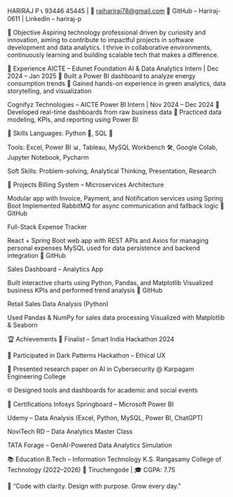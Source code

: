 
HARIRAJ P
📞 93446 45445 | 📧 rajhariraj78@gmail.com
🔗 GitHub – Hariraj-0611 | LinkedIn – hariraj-p

🎯 Objective
Aspiring technology professional driven by curiosity and innovation, aiming to contribute to impactful projects in software development and data analytics. I thrive in collaborative environments, continuously learning and building scalable tech that makes a difference.

💼 Experience
AICTE – Edunet Foundation
AI & Data Analytics Intern | Dec 2024 – Jan 2025
🔹 Built a Power BI dashboard to analyze energy consumption trends
🔹 Gained hands-on experience in green analytics, data storytelling, and visualization

Cognifyz Technologies – AICTE
Power BI Intern | Nov 2024 – Dec 2024
🔹 Developed real-time dashboards from raw business data
🔹 Practiced data modeling, KPIs, and reporting using Power BI

🧠 Skills
Languages: Python 🐍, SQL 💾

Tools: Excel, Power BI 📊, Tableau, MySQL Workbench 🛠, Google Colab, Jupyter Notebook, Pycharm

Soft Skills: Problem-solving, Analytical Thinking, Presentation, Research

🚀 Projects
Billing System – Microservices Architecture

Modular app with Invoice, Payment, and Notification services using Spring Boot
Implemented RabbitMQ for async communication and fallback logic
🔗 GitHub

Full-Stack Expense Tracker

React + Spring Boot web app with REST APIs and Axios for managing personal expenses
MySQL used for data persistence and backend integration
🔗 GitHub

Sales Dashboard – Analytics App

Built interactive charts using Python, Pandas, and Matplotlib
Visualized business KPIs and performed trend analysis
🔗 GitHub

Retail Sales Data Analysis (Python)

Used Pandas & NumPy for sales data processing
Visualized with Matplotlib & Seaborn

🏆 Achievements
🏅 Finalist – Smart India Hackathon 2024

🥈 Participated in Dark Patterns Hackathon – Ethical UX

📜 Presented research paper on AI in Cybersecurity @ Karpagam Engineering College

🌐 Designed tools and dashboards for academic and social events

📜 Certifications
Infosys Springboard – Microsoft Power BI

Udemy – Data Analysis (Excel, Python, MySQL, Power BI, ChatGPT)

NoviTech RD – Data Analytics Master Class

TATA Forage – GenAI-Powered Data Analytics Simulation

📚 Education
B.Tech – Information Technology
K.S. Rangasamy College of Technology (2022–2026)
📍 Tiruchengode | 🎓 CGPA: 7.75

🧩 “Code with clarity. Design with purpose. Grow every day.”
